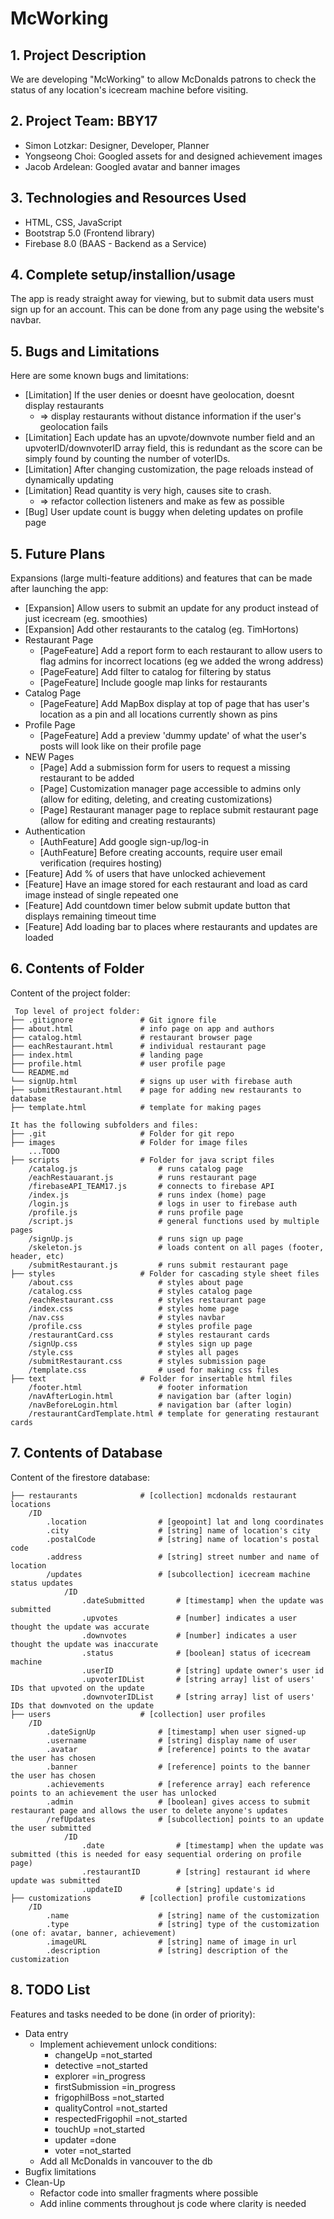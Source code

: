 # McWorking

## 1. Project Description
We are developing "McWorking" to allow McDonalds patrons to check the status of any location's icecream machine before visiting.

## 2. Project Team: BBY17
* Simon Lotzkar: Designer, Developer, Planner
* Yongseong Choi: Googled assets for and designed achievement images
* Jacob Ardelean: Googled avatar and banner images
	
## 3. Technologies and Resources Used
* HTML, CSS, JavaScript
* Bootstrap 5.0 (Frontend library)
* Firebase 8.0 (BAAS - Backend as a Service)

## 4. Complete setup/installion/usage
The app is ready straight away for viewing, but to submit data users must sign up for an account. This can be done from any page using the website's navbar.

## 5. Bugs and Limitations
Here are some known bugs and limitations:
* [Limitation] If the user denies or doesnt have geolocation, doesnt display restaurants
    * => display restaurants without distance information if the user's geolocation fails
* [Limitation] Each update has an upvote/downvote number field and an upvoterID/downvoterID array field, this is redundant as the score can be simply found by counting the number of voterIDs.
* [Limitation] After changing customization, the page reloads instead of dynamically updating
* [Limitation] Read quantity is very high, causes site to crash.
    * => refactor collection listeners and make as few as possible
* [Bug] User update count is buggy when deleting updates on profile page
    
## 5. Future Plans
Expansions (large multi-feature additions) and features that can be made after launching the app:
* [Expansion] Allow users to submit an update for any product instead of just icecream (eg. smoothies)
* [Expansion] Add other restaurants to the catalog (eg. TimHortons)
* Restaurant Page
    * [PageFeature] Add a report form to each restaurant to allow users to flag admins for incorrect locations (eg we added the wrong address)
    * [PageFeature] Add filter to catalog for filtering by status
    * [PageFeature] Include google map links for restaurants
* Catalog Page
    * [PageFeature] Add MapBox display at top of page that has user's location as a pin and all locations currently shown as pins
* Profile Page
    * [PageFeature] Add a preview 'dummy update' of what the user's posts will look like on their profile page
* NEW Pages
    * [Page] Add a submission form for users to request a missing restaurant to be added
    * [Page] Customization manager page accessible to admins only (allow for editing, deleting, and creating customizations)
    * [Page] Restaurant manager page to replace submit restaurant page (allow for editing and creating restaurants)
* Authentication
    * [AuthFeature] Add google sign-up/log-in
    * [AuthFeature] Before creating accounts, require user email verification (requires hosting)
* [Feature] Add % of users that have unlocked achievement
* [Feature] Have an image stored for each restaurant and load as card image instead of single repeated one
* [Feature] Add countdown timer below submit update button that displays remaining timeout time
* [Feature] Add loading bar to places where restaurants and updates are loaded
	
## 6. Contents of Folder
Content of the project folder:

```
 Top level of project folder: 
├── .gitignore               # Git ignore file
├── about.html               # info page on app and authors
├── catalog.html             # restaurant browser page
├── eachRestaurant.html      # individual restaurant page
├── index.html               # landing page
├── profile.html             # user profile page
└── README.md
└── signUp.html              # signs up user with firebase auth
├── submitRestaurant.html    # page for adding new restaurants to database
├── template.html            # template for making pages

It has the following subfolders and files:
├── .git                     # Folder for git repo
├── images                   # Folder for image files
    ...TODO
├── scripts                  # Folder for java script files
    /catalog.js                  # runs catalog page
    /eachRestauarant.js          # runs restaurant page
    /firebaseAPI_TEAM17.js       # connects to firebase API
    /index.js                    # runs index (home) page
    /login.js                    # logs in user to firebase auth
    /profile.js                  # runs profile page
    /script.js                   # general functions used by multiple pages
    /signUp.js                   # runs sign up page
    /skeleton.js                 # loads content on all pages (footer, header, etc)
    /submitRestaurant.js         # runs submit restaurant page
├── styles                   # Folder for cascading style sheet files
    /about.css                   # styles about page
    /catalog.css                 # styles catalog page
    /eachRestaurant.css          # styles restaurant page
    /index.css                   # styles home page
    /nav.css                     # styles navbar
    /profile.css                 # styles profile page
    /restaurantCard.css          # styles restaurant cards
    /signUp.css                  # styles sign up page
    /style.css                   # styles all pages
    /submitRestaurant.css        # styles submission page
    /template.css                # used for making css files
├── text                     # Folder for insertable html files
    /footer.html                 # footer information
    /navAfterLogin.html          # navigation bar (after login)
    /navBeforeLogin.html         # navigation bar (after login)
    /restaurantCardTemplate.html # template for generating restaurant cards
```

## 7. Contents of Database
Content of the firestore database:

```
├── restaurants              # [collection] mcdonalds restaurant locations
    /ID                          
        .location                # [geopoint] lat and long coordinates
        .city                    # [string] name of location's city
        .postalCode              # [string] name of location's postal code
        .address                 # [string] street number and name of location
        /updates                 # [subcollection] icecream machine status updates
            /ID
                .dateSubmitted       # [timestamp] when the update was submitted
                .upvotes             # [number] indicates a user thought the update was accurate
                .downvotes           # [number] indicates a user thought the update was inaccurate
                .status              # [boolean] status of icecream machine
                .userID              # [string] update owner's user id
                .upvoterIDList       # [string array] list of users' IDs that upvoted on the update
                .downvoterIDList     # [string array] list of users' IDs that downvoted on the update
├── users                    # [collection] user profiles
    /ID
        .dateSignUp              # [timestamp] when user signed-up
        .username                # [string] display name of user
        .avatar                  # [reference] points to the avatar the user has chosen
        .banner                  # [reference] points to the banner the user has chosen
        .achievements            # [reference array] each reference points to an achievement the user has unlocked
        .admin                   # [boolean] gives access to submit restaurant page and allows the user to delete anyone's updates
        /refUpdates              # [subcollection] points to an update the user submitted
            /ID
                .date                # [timestamp] when the update was submitted (this is needed for easy sequential ordering on profile page)
                .restaurantID        # [string] restaurant id where update was submitted
                .updateID            # [string] update's id
├── customizations           # [collection] profile customizations
    /ID
        .name                    # [string] name of the customization
        .type                    # [string] type of the customization (one of: avatar, banner, achievement)
        .imageURL                # [string] name of image in url
        .description             # [string] description of the customization
```

## 8. TODO List
Features and tasks needed to be done (in order of priority):
* Data entry
    * Implement achievement unlock conditions:
        * changeUp              =not_started
        * detective             =not_started
        * explorer              =in_progress
        * firstSubmission       =in_progress
        * frigophilBoss         =not_started
        * qualityControl        =not_started
        * respectedFrigophil    =not_started
        * touchUp               =not_started
        * updater               =done
        * voter                 =not_started
    * Add all McDonalds in vancouver to the db
* Bugfix limitations
* Clean-Up
    * Refactor code into smaller fragments where possible
    * Add inline comments throughout js code where clarity is needed